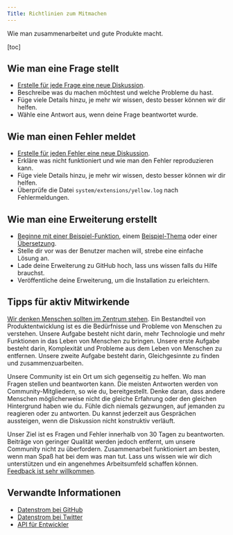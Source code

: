 ```yaml
---
Title: Richtlinien zum Mitmachen
---
```

Wie man zusammenarbeitet und gute Produkte macht.

[toc]

## Wie man eine Frage stellt

* [Erstelle für jede Frage eine neue Diskussion](https://github.com/datenstrom/yellow/discussions).
* Beschreibe was du machen möchtest und welche Probleme du hast.
* Füge viele Details hinzu, je mehr wir wissen, desto besser können wir dir helfen.
* Wähle eine Antwort aus, wenn deine Frage beantwortet wurde.

## Wie man einen Fehler meldet

* [Erstelle für jeden Fehler eine neue Diskussion](https://github.com/datenstrom/yellow/discussions).
* Erkläre was nicht funktioniert und wie man den Fehler reproduzieren kann.
* Füge viele Details hinzu, je mehr wir wissen, desto besser können wir dir helfen.
* Überprüfe die Datei `system/extensions/yellow.log` nach Fehlermeldungen.

## Wie man eine Erweiterung erstellt

* [Beginne mit einer Beispiel-Funktion](https://github.com/schulle4u/yellow-extension-helloworld), einem [Beispiel-Thema](https://github.com/schulle4u/yellow-extension-basic) oder einer [Übersetzung](https://github.com/datenstrom/yellow-extensions/tree/master/source/german).
* Stelle dir vor was der Benutzer machen will, strebe eine einfache Lösung an.
* Lade deine Erweiterung zu GitHub hoch, lass uns wissen falls du Hilfe brauchst.
* Veröffentliche deine Erweiterung, um die Installation zu erleichtern.

## Tipps für aktiv Mitwirkende

[Wir denken Menschen sollten im Zentrum stehen](/de/). Ein Bestandteil von Produktentwicklung ist es die Bedürfnisse und Probleme von Menschen zu verstehen. Unsere Aufgabe besteht nicht darin, mehr Technologie und mehr Funktionen in das Leben von Menschen zu bringen. Unsere erste Aufgabe besteht darin, Komplexität und Probleme aus dem Leben von Menschen zu entfernen. Unsere zweite Aufgabe besteht darin, Gleichgesinnte zu finden und zusammenzuarbeiten.

Unsere Community ist ein Ort um sich gegenseitig zu helfen. Wo man Fragen stellen und beantworten kann. Die meisten Antworten werden von Community-Mitgliedern, so wie du, bereitgestellt. Denke daran, dass andere Menschen möglicherweise nicht die gleiche Erfahrung oder den gleichen Hintergrund haben wie du. Fühle dich niemals gezwungen, auf jemanden zu reagieren oder zu antworten. Du kannst jederzeit aus Gesprächen aussteigen, wenn die Diskussion nicht konstruktiv verläuft. 

Unser Ziel ist es Fragen und Fehler innerhalb von 30 Tagen zu beantworten. Beiträge von geringer Qualität werden jedoch entfernt, um unsere Community nicht zu überfordern. Zusammenarbeit funktioniert am besten, wenn man Spaß hat bei dem was man tut. Lass uns wissen wie wir dich unterstützen und ein angenehmes Arbeitsumfeld schaffen können. [Feedback ist sehr willkommen](/de/contact/).

## Verwandte Informationen

* [Datenstrom bei GitHub](https://github.com/datenstrom)
* [Datenstrom bei Twitter](https://twitter.com/datendeveloper)
* [API für Entwickler](api-for-developers)
